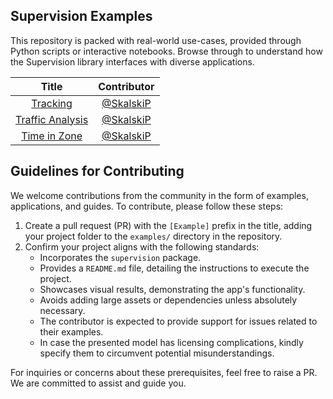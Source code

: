 ## Supervision Examples

This repository is packed with real-world use-cases, provided through Python scripts or 
interactive notebooks. Browse through to understand how the Supervision library 
interfaces with diverse applications.

|               **Title**                |             **Contributor**              |
|:--------------------------------------:|:----------------------------------------:|
|         [Tracking](./tracking)         | [@SkalskiP](https://github.com/SkalskiP) |
| [Traffic Analysis](./traffic_analysis) | [@SkalskiP](https://github.com/SkalskiP) |
|     [Time in Zone](./time_in_zone)     | [@SkalskiP](https://github.com/SkalskiP) |


## Guidelines for Contributing

We welcome contributions from the community in the form of examples, applications, and 
guides. To contribute, please follow these steps:

1. Create a pull request (PR) with the `[Example]` prefix in the title, adding your 
project folder to the `examples/` directory in the repository.
2. Confirm your project aligns with the following standards:
   - Incorporates the `supervision` package.
   - Provides a `README.md` file, detailing the instructions to execute the project.
   - Showcases visual results, demonstrating the app's functionality.
   - Avoids adding large assets or dependencies unless absolutely necessary.
   - The contributor is expected to provide support for issues related to their 
examples.
   - In case the presented model has licensing complications, kindly specify them to 
circumvent potential misunderstandings.

For inquiries or concerns about these prerequisites, feel free to raise a PR. We are 
committed to assist and guide you.
